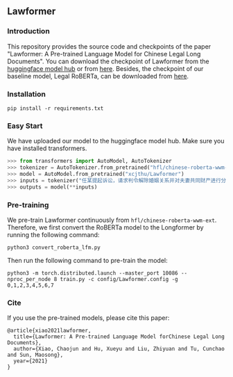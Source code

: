 ## Lawformer

### Introduction
This repository provides the source code and checkpoints of the paper "Lawformer: A Pre-trained Language Model for Chinese Legal Long Documents". You can download the checkpoint of Lawformer from the [huggingface model hub](https://huggingface.co/xcjthu/Lawformer) or from [here](https://data.thunlp.org/legal/Lawformer.zip). Besides, the checkpoint of our baseline model, Legal RoBERTa, can be downloaded from [here](https://data.thunlp.org/legal/LegalRoBERTa.zip).

### Installation
```
pip install -r requirements.txt
```

### Easy Start
We have uploaded our model to the huggingface model hub. Make sure you have installed transformers.
```python
>>> from transformers import AutoModel, AutoTokenizer
>>> tokenizer = AutoTokenizer.from_pretrained("hfl/chinese-roberta-wwm-ext")
>>> model = AutoModel.from_pretrained("xcjthu/Lawformer")
>>> inputs = tokenizer("任某提起诉讼，请求判令解除婚姻关系并对夫妻共同财产进行分割。", return_tensors="pt")
>>> outputs = model(**inputs)
```

### Pre-training
We pre-train Lawformer continuously from `hfl/chinese-roberta-wwm-ext`. Therefore, we first convert the RoBERTa model to the Longformer by running the following command:
```
python3 convert_roberta_lfm.py
```
Then run the following command to pre-train the model:
```
python3 -m torch.distributed.launch --master_port 10086 --nproc_per_node 8 train.py -c config/Lawformer.config -g 0,1,2,3,4,5,6,7
```

### Cite
If you use the pre-trained models, please cite this paper:
```
@article{xiao2021lawformer,
  title={Lawformer: A Pre-trained Language Model forChinese Legal Long Documents},
  author={Xiao, Chaojun and Hu, Xueyu and Liu, Zhiyuan and Tu, Cunchao and Sun, Maosong},
  year={2021}
}
```

